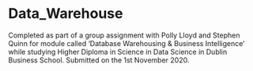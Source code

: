 # Data_Warehouse
Completed as part of a group assignment with Polly Lloyd and Stephen Quinn for module called ‘Database Warehousing & Business Intelligence’ while studying Higher Diploma in Science in Data Science in Dublin Business School. Submitted on the 1st November 2020.
